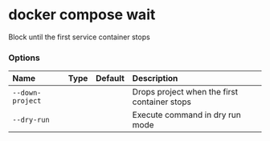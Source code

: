 # docker compose wait

<!---MARKER_GEN_START-->
Block until the first service container stops

### Options

| Name             | Type | Default | Description                                  |
|:-----------------|:-----|:--------|:---------------------------------------------|
| `--down-project` |      |         | Drops project when the first container stops |
| `--dry-run`      |      |         | Execute command in dry run mode              |


<!---MARKER_GEN_END-->

